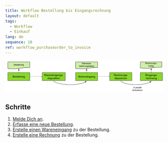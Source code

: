 ```yaml
---
title: Workflow Bestellung bis Eingangsrechnung
layout: default
tags:
  - Workflow
  - Einkauf
lang: de
sequence: 10
ref: workflow_purchaseorder_to_invoice
---
```


![IMG](../../images/de_bestellung_bis_eingangsrechnung.png)

## Schritte
1. [Melde Dich an](Anmeldung).
1. [Erfasse eine neue Bestellung](Bestellung_erfassen).
1. [Erstelle einen Wareneingang](Zu_Bestellung_Wareneingang_erstellen) zu der Bestellung.
1. [Erstelle eine Rechnung](Zu_Bestellung_Eingangsrechnung_erstellen) zu der Bestellung.
